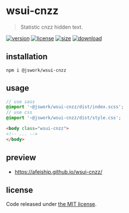 # wsui-cnzz
> Statistic cnzz hidden text.

[![version][version-image]][version-url]
[![license][license-image]][license-url]
[![size][size-image]][size-url]
[![download][download-image]][download-url]

## installation
```shell
npm i @jswork/wsui-cnzz
```

## usage
```scss
// use sass
@import '~@jswork/wsui-cnzz/dist/index.scss';
// use css
@import '~@jswork/wsui-cnzz/dist/style.css';
```

```html
<body class="wsui-cnzz">
<!-- ... -->
</body>
```

## preview
- https://afeiship.github.io/wsui-cnzz/

## license
Code released under [the MIT license](https://github.com/afeiship/wsui-cnzz/blob/master/LICENSE.txt).

[version-image]: https://img.shields.io/npm/v/@jswork/wsui-cnzz
[version-url]: https://npmjs.org/package/@jswork/wsui-cnzz

[license-image]: https://img.shields.io/npm/l/@jswork/wsui-cnzz
[license-url]: https://github.com/afeiship/wsui-cnzz/blob/master/LICENSE.txt

[size-image]: https://img.shields.io/bundlephobia/minzip/@jswork/wsui-cnzz
[size-url]: https://github.com/afeiship/wsui-cnzz/blob/master/dist/wsui-cnzz.min.js

[download-image]: https://img.shields.io/npm/dm/@jswork/wsui-cnzz
[download-url]: https://www.npmjs.com/package/@jswork/wsui-cnzz

